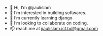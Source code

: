 - 👋 Hi, I’m @jiaulislam
- 👀 I’m interested in building softwares.
- 🌱 I’m currently learning django
- 💞️ I’m looking to collaborate on coding.
- 📫 reach me at jiaulislam.ict.bd@gmail.com

<!---
jiaulislam/jiaulislam is a ✨ special ✨ repository because its `README.md` (this file) appears on your GitHub profile.
You can click the Preview link to take a look at your changes.
--->
